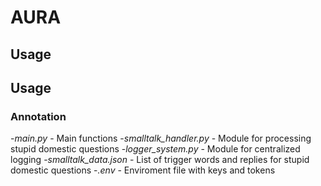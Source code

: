 # AURA
## Usage

## Usage

### Annotation 
-*main.py* - Main functions 
-*smalltalk_handler.py* - Module for processing stupid domestic questions
-*logger_system.py* - Module for centralized logging
-*smalltalk_data.json* - List of trigger words and replies for stupid domestic questions
-*.env* - Enviroment file with keys and tokens
